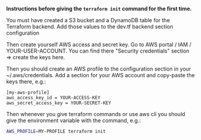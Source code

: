 
**Instructions before giving the ```terraform init``` command for the first time.**

You must have created a S3 bucket and a DynamoDB table for the Terraform backend. Add those values to the dev.tf backend section configuration

Then create yourself AWS access and secret key. Go to AWS portal / IAM / YOUR-USER-ACCOUNT. You can find there "Security credentials" section => create the keys here. 

Then you should create an AWS profile to the configuration section in your ~/.aws/credentials. Add a section for your AWS account and copy-paste the keys there, e.g.:

```text
[my-aws-profile]
aws_access_key_id = YOUR-ACCESS-KEY
aws_secret_access_key = YOUR-SECRET-KEY
```

Then whenever you give terraform commands or use aws cli you should give the environment variable with the command, e.g.:

```bash
AWS_PROFILE=MY-PROFILE terraform init
```
